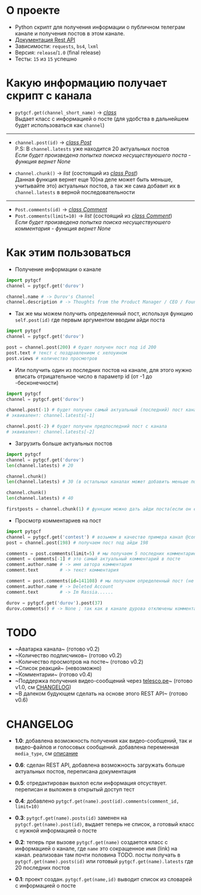 # О проекте 
- Python скрипт для получения информации о публичном телеграм канале и получения постов в этом канале. 
- [Документация Rest API](./WEB.md) 
- Зависимости: `requests`, `bs4`, `lxml`
- Версия: `release`/`1.0` (final release)
- Тесты: `15` из `15` успешно

# Какую информацию получает скрипт с канала
- `pytgcf.get(channel_short_name)` → [*class*](./REF.md#class) <br>
Выдает класс с информацией о посте (для удобства в дальнейшем будет использоваться как `channel`)

<hr></hr>

- `channel.post(id)` → [*class Post*](./REF.md#class-post) <br>
P.S: В `channel.latests` уже находится 20 актуальных постов <br>
*Если будет произведена попытка поиска несуществуюшего поста - функция вернет None*

- `channel.chunk()` → *list*  (состоящий из [*class Post*](./REF.md#class-post)) <br>
Данная функция вернет еще 10(на деле может быть меньше, учитывайте это) актуальных постов, а так же сама добавит их в `channel.latests` в верной последовательности
<hr></hr>

- `Post.comments(id)` → [*class Comment*](./REF.md#class-comment)
- `Post.comments(limit=10)` → *list* (состоящий из [*class Comment*](./REF.md#class-comment)) <br>
*Если будет произведена попытка поиска несуществуюшего комментария - функция вернет None*

# Как этим пользоваться 
- Получение информации о канале
```py
import pytgcf
channel = pytgcf.get('durov')

channel.name # -> Durov's Channel
channel.description # -> Thoughts from the Product Manager / CEO / Founder of Telegram.
```

- Так же мы можем получить определенный пост, используя функцию `self.post(id)` где первым аргументом вводим айди поста
```py
import pytgcf
channel = pytgcf.get('durov')

post = channel.post(200) # будет получен пост под id 200
post.text # текст с поздравлением с хелоуином
post.views # количество просмотров 
```

- Или получить один из последних постов на канале, для этого нужно вписать отрицательное число в параметр id (от -1 до -бесконечности)
```py
import pytgcf
channel = pytgcf.get('durov')

channel.post(-1) # будет получен самый актуальный (последний) пост канала
# эквивалент: channel.latests[-1]

channel.post(-2) # будет получен предпоследний пост с канала
# эквивалент: channel.latests[-2]
```
- Загрузить больше актуальных постов
```py
import pytgcf
channel = pytgcf.get('durov')
len(channel.latests) # 20

channel.chunk()
len(channel.latests) # 30 (в остальных каналах может добавить меньше постов)

channel.chunk()
len(channel.latests) # 40

firstposts = channel.chunk(1) # функции можно дать айди поста(если он есть), возле которого будет загрузка всех постов. при таком использовании они не добавятся в channel.latests
```

- Просмотр комментариев на пост
```py
import pytgcf
channel = pytgcf.get('contest') # возьмем в качестве примера канал @contest
post = channel.post(198) # получаем пост под айди 198

comments = post.comments(limit=5) # мы получаем 5 последних комментариев (список!)
comment = comments[-1] # это самый актуальный комментарий в посте
comment.author.name # -> имя автора комментария
comment.text        # -> текст комментария 

comment = post.comments(id=141108) # мы получаем определенный пост (не список!)
comment.author.name # -> Deleted Account 
comment.text        # -> Im Rassia......

durov = pytgcf.get('durov').post(37)
durov.comments() # -> None ; так как в канале дурова отключены комментарии. Так же будет, если еще никто не написал комментариев 
```

# TODO
- ~Аватарка канала~ (готово v0.2)
- ~Количество подписчиков~ (готово v0.2)
- ~Количество просмотров на посте~ (готово v0.2)
- ~Список реакций~ (невозможно)
- ~Комментарии~ (готово v0.4)
- ~Поддержка получения видео-сообщений через [telesco.pe](https://telesco.pe/)~ (готово v1.0, см [CHANGELOG](#changelog))
- ~В далеком будующем сделать на основе этого REST API~ (готово v0.6)


# CHANGELOG
- **1.0**:
добавлена возможность получения как видео-сообщений, так и видео-файлов и голосовых сообщений. добавлена переменная `media_type`, см [описание](./REF.md#media_type)

- **0.6**:
сделан REST API, добавлена возможность загружать больше актуальных постов, переписана документация

- **0.5**:
отредактирован выхлоп если информация отсуствует. переписан и выложен в открытый доступ тест

- **0.4**: 
добавлено `pytgcf.get(name).post(id).comments(comment_id, limit=10)` 

- **0.3**:
`pytgcf.get(name).posts(id)` заменен на `pytgcf.get(name).post(id)`, выдает теперь не список, а готовый класс с нужной информацией о посте 

- **0.2**:
теперь при вызове `pytgcf.get(name)` создается класс с информацией о канале, где `name` это сокращенное имя (link) на канал. реализован там почти половина TODO. посты получать в `pytgcf.get(name).posts(id)` или готовый `pytgcf.get(name).latests` где 20 последних постов

- **0.1**:
проект создан.
`pytgcf.get(name,id)` выводит список из словарей с информацией о посте
